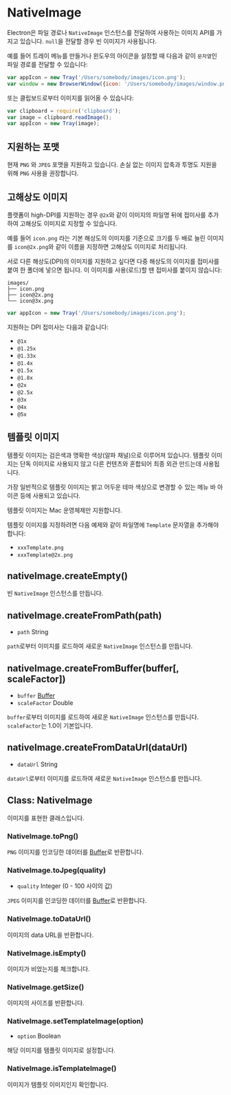 ﻿# NativeImage

Electron은 파일 경로나 `NativeImage` 인스턴스를 전달하여 사용하는 이미지 API를 가지고 있습니다. `null`을 전달할 경우 빈 이미지가 사용됩니다.

예를 들어 트레이 메뉴를 만들거나 윈도우의 아이콘을 설정할 때 다음과 같이 `문자열`인 파일 경로를 전달할 수 있습니다:

```javascript
var appIcon = new Tray('/Users/somebody/images/icon.png');
var window = new BrowserWindow({icon: '/Users/somebody/images/window.png'});
```

또는 클립보드로부터 이미지를 읽어올 수 있습니다:

```javascript
var clipboard = require('clipboard');
var image = clipboard.readImage();
var appIcon = new Tray(image);
```

## 지원하는 포맷

현재 `PNG` 와 `JPEG` 포맷을 지원하고 있습니다. 손실 없는 이미지 압축과 투명도 지원을 위해 `PNG` 사용을 권장합니다.

## 고해상도 이미지

플랫폼이 high-DPI를 지원하는 경우 `@2x`와 같이 이미지의 파일명 뒤에 접미사를 추가하여 고해상도 이미지로 지정할 수 있습니다.

예를 들어 `icon.png` 라는 기본 해상도의 이미지를 기준으로 크기를 두 배로 늘린 이미지를 `icon@2x.png`와 같이 이름을 지정하면 고해상도 이미지로 처리됩니다.

서로 다른 해상도(DPI)의 이미지를 지원하고 싶다면 다중 해상도의 이미지를 접미사를 붙여 한 폴더에 넣으면 됩니다. 이 이미지를 사용(로드)할 땐 접미사를 붙이지 않습니다:

```text
images/
├── icon.png
├── icon@2x.png
└── icon@3x.png
```


```javascript
var appIcon = new Tray('/Users/somebody/images/icon.png');
```

지원하는 DPI 접미사는 다음과 같습니다:

* `@1x`
* `@1.25x`
* `@1.33x`
* `@1.4x`
* `@1.5x`
* `@1.8x`
* `@2x`
* `@2.5x`
* `@3x`
* `@4x`
* `@5x`

## 템플릿 이미지

템플릿 이미지는 검은색과 명확한 색상(알파 채널)으로 이루어져 있습니다.
템플릿 이미지는 단독 이미지로 사용되지 않고 다른 컨텐츠와 혼합되어 최종 외관 만드는데 사용됩니다.

가장 일반적으로 템플릿 이미지는 밝고 어두운 테마 색상으로 변경할 수 있는 메뉴 바 아이콘 등에 사용되고 있습니다.

템플릿 이미지는 Mac 운영체제만 지원합니다.

템플릿 이미지를 지정하려면 다음 예제와 같이 파일명에 `Template` 문자열을 추가해야 합니다:

* `xxxTemplate.png`
* `xxxTemplate@2x.png`

## nativeImage.createEmpty()

빈 `NativeImage` 인스턴스를 만듭니다.

## nativeImage.createFromPath(path)

* `path` String

`path`로부터 이미지를 로드하여 새로운 `NativeImage` 인스턴스를 만듭니다.

## nativeImage.createFromBuffer(buffer[, scaleFactor])

* `buffer` [Buffer][buffer]
* `scaleFactor` Double

`buffer`로부터 이미지를 로드하여 새로운 `NativeImage` 인스턴스를 만듭니다. `scaleFactor`는 1.0이 기본입니다.

## nativeImage.createFromDataUrl(dataUrl)

* `dataUrl` String

`dataUrl`로부터 이미지를 로드하여 새로운 `NativeImage` 인스턴스를 만듭니다.

## Class: NativeImage

이미지를 표현한 클래스입니다.

### NativeImage.toPng()

`PNG` 이미지를 인코딩한 데이터를 [Buffer][buffer]로 반환합니다.

### NativeImage.toJpeg(quality)

* `quality` Integer (0 - 100 사이의 값)

`JPEG` 이미지를 인코딩한 데이터를 [Buffer][buffer]로 반환합니다.

### NativeImage.toDataUrl()

이미지의 data URL을 반환합니다.

### NativeImage.isEmpty()

이미지가 비었는지를 체크합니다.

### NativeImage.getSize()

이미지의 사이즈를 반환합니다.

### NativeImage.setTemplateImage(option)

* `option` Boolean

해당 이미지를 템플릿 이미지로 설정합니다.

### NativeImage.isTemplateImage()

이미지가 템플릿 이미지인지 확인합니다.

[buffer]: https://iojs.org/api/buffer.html#buffer_class_buffer
